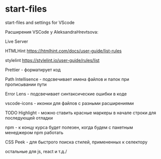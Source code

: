 # start-files

start-files and settings for VScode

Расширения VSCode у AleksandraHrevtsova:

Live Server

HTMLHint https://htmlhint.com/docs/user-guide/list-rules

stylelint https://stylelint.io/user-guide/rules/list

Prettier - форматирует код

Path Intellisence - подсвечивает имена файлов и папок при прописывании пути

Error Lens - подсвечивает синтаксические ошибки в коде

vscode-icons - иконки для файлов с разными расширениями

TODO Highlight - можно ставить красные маркеры в начале строки для последующей
отладки

npm - к концу курса будет полезен, когда будем с пакетным менеджером npm
работать

CSS Peek - для быстрого поиска стилей, примененных к селектору

остальные для js, react и т.д./
